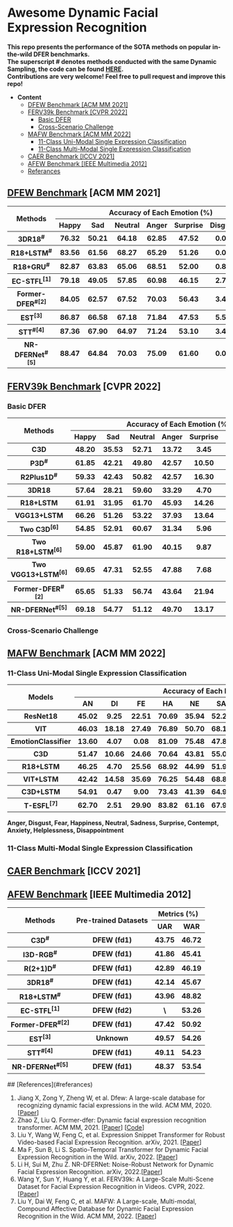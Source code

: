 # Awesome Dynamic Facial Expression Recognition

**This repo presents the performance of the SOTA methods on popular in-the-wild DFER benchmarks.**<br>
**The superscript # denotes methods conducted with the same Dynamic Sampling, the code can be found [HERE](https://github.com/zengqunzhao/Former-DFER/tree/main/dataloader).**<br>
**Contributions are very welcome! Feel free to pull request and improve this repo!**<br>



- **Content**
  - [DFEW Benchmark [ACM MM 2021]](#dfew-benchmark-acm-mm-2021)
  - [FERV39k Benchmark [CVPR 2022]](#ferv39k-benchmark-cvpr-2022)
    - [Basic DFER](#basic-dfer)
    - [Cross-Scenario Challenge](#cross-scenario-challenge)
  - [MAFW Benchmark [ACM MM 2022]](#mafw-benchmark-acm-mm-2022)
    - [11-Class Uni-Modal Single Expression Classification](#11-class-uni-modal-single-expression-classification)
    - [11-Class Multi-Modal Single Expression Classification](#11-class-multi-modal-single-expression-classification)
  - [CAER Benchmark [ICCV 2021]](#caer-benchmark-iccv-2021)
  - [AFEW Benchmark [IEEE Multimedia 2012]](#afew-benchmark-ieee-multimedia-2012)
  - [Referances](#referances)

## [DFEW Benchmark](https://dfew-dataset.github.io/) [ACM MM 2021]

<table>
<thead>
  <tr>
    <th rowspan="2">Methods</th>
    <th colspan="7">Accuracy of Each Emotion (%)</th>
    <th colspan="2">Metrics (%)</th>
  </tr>
  <tr>
    <th>Happy</th>
    <th>Sad</th>
    <th>Neutral</th>
    <th>Anger</th>
    <th>Surprise</th>
    <th>Disgust</th>
    <th>Fear</th>
    <th>UAR</th>
    <th>WAR</th>
  </tr>
</thead>
<tbody>
  <tr>
    <th>3DR18<sup>#</sup></th>
    <th>76.32</th>
    <th>50.21</th>
    <th>64.18</th>
    <th>62.85</th>
    <th>47.52</th>
    <th>0.00</th>
    <th>24.56</th>
    <th>46.52</th>
    <th>58.27</th>
  </tr>
  <tr>
    <th>R18+LSTM<sup>#</sup></th>
    <th>83.56</th>
    <th>61.56</th>
    <th>68.27</th>
    <th>65.29</th>
    <th>51.26</th>
    <th>0.00</th>
    <th>29.34</th>
    <th>51.32</th>
    <th>63.85</th>
  </tr>
  <tr>
    <th>R18+GRU<sup>#</sup></th>
    <th>82.87</th>
    <th>63.83</th>
    <th>65.06</th>
    <th>68.51</th>
    <th>52.00</th>
    <th>0.86</th>
    <th>30.14</th>
    <th>51.68</th>
    <th>64.02</th>
  </tr>
  <tr>
    <th>EC-STFL<sup>[1]</sup></th>
    <th>79.18</th>
    <th>49.05</th>
    <th>57.85</th>
    <th>60.98</th>
    <th>46.15</th>
    <th>2.76</th>
    <th>21.51</th>
    <th>45.35</th>
    <th>56.51</th>
  </tr>
  <tr>
    <th>Former-DFER<sup>#[2]</sup></th>
    <th>84.05</th>
    <th>62.57</th>
    <th>67.52</th>
    <th>70.03</th>
    <th>56.43</th>
    <th>3.45</th>
    <th>31.78</th>
    <th>53.69</th>
    <th>65.70</th>
  </tr>
  <tr>
    <th>EST<sup>[3]</sup></th>
    <th>86.87</th>
    <th>66.58</th>
    <th>67.18</th>
    <th>71.84</th>
    <th>47.53</th>
    <th>5.52</th>
    <th>28.49</th>
    <th>53.43</th>
    <th>65.85</th>
  </tr>
  <tr>
    <th>STT<sup>#[4]</sup></th>
    <th>87.36</th>
    <th>67.90</th>
    <th>64.97</th>
    <th>71.24</th>
    <th>53.10</th>
    <th>3.49</th>
    <th>34.04</th>
    <th>54.58</th>
    <th>66.65</th>
  </tr>
  <tr>
    <th>NR-DFERNet<sup>#[5]</sup></th>
    <th>88.47</th>
    <th>64.84</th>
    <th>70.03</th>
    <th>75.09</th>
    <th>61.60</th>
    <th>0.00</th>
    <th>19.43</th>
    <th>54.21</th>
    <th>68.19</th>
  </tr>
</tbody>
</table>

## [FERV39k Benchmark](https://wangyanckxx.github.io/Proj_CVPR2022_FERV39k.html) [CVPR 2022]

### Basic DFER

<table>
<thead>
  <tr>
    <th rowspan="2">Methods</th>
    <th colspan="7">Accuracy of Each Emotion (%)</th>
    <th colspan="2">Metrics (%)</th>
  </tr>
  <tr>
    <th>Happy</th>
    <th>Sad</th>
    <th>Neutral</th>
    <th>Anger</th>
    <th>Surprise</th>
    <th>Disgust</th>
    <th>Fear</th>
    <th>UAR</th>
    <th>WAR</th>
  </tr>
</thead>
<tbody>
  <tr>
    <th>C3D</th>
    <th>48.20 </th>
    <th>35.53 </th>
    <th>52.71 </th>
    <th>13.72 </th>
    <th>3.45 </th>
    <th>4.93 </th>
    <th>0.23 </th>
    <th>22.68 </th>
    <th>31.69</th>
  </tr>
  <tr>
    <th>P3D<sup>#</sup></th>
    <th>61.85  </th>
    <th>42.21 </th>
    <th>49.80 </th>
    <th>42.57 </th>
    <th>10.50 </th>
    <th>0.86  </th>
    <th>5.57 </th>
    <th>30.48 </th>
    <th>40.81</th>
  </tr>
  <tr>
    <th>R2Plus1D<sup>#</sup></th>
    <th>59.33 </th>
    <th>42.43 </th>
    <th>50.82 </th>
    <th>42.57 </th>
    <th>16.30 </th>
    <th>4.50 </th>
    <th>4.87 </th>
    <th>31.55 </th>
    <th>41.28</th>
  </tr>
  <tr>
    <th>3DR18</th>
    <th>57.64 </th>
    <th>28.21 </th>
    <th>59.60 </th>
    <th>33.29 </th>
    <th>4.70 </th>
    <th>0.21 </th>
    <th>3.02 </th>
    <th>26.67 </th>
    <th>37.57</th>
  </tr>  
  <tr>
    <th>R18+LSTM</th>
    <th>61.91</th>
    <th>31.95</th>
    <th>61.70 </th>
    <th>45.93 </th>
    <th>14.26 </th>
    <th>0.00 </th>
    <th>0.70 </th>
    <th>30.92 </th>
    <th>42.59</th>
  </tr>
  <tr>
    <th>VGG13+LSTM</th>
    <th>66.26 </th>
    <th>51.26 </th>
    <th>53.22 </th>
    <th>37.93 </th>
    <th>13.64 </th>
    <th>0.43 </th>
    <th>4.18 </th>
    <th>32.42 </th>
    <th>43.37</th>
  </tr>
  <tr>
    <th>Two C3D<sup>[6]</sup></th>
    <th>54.85 </th>
    <th>52.91 </th>
    <th>60.67 </th>
    <th>31.34 </th>
    <th>5.96 </th>
    <th>2.36 </th>
    <th>6.96 </th>
    <th>30.72 </th>
    <th>41.77</th>
  </tr>
  <tr>
    <th>Two R18+LSTM<sup>[6]</sup></th>
    <th>59.00 </th>
    <th>45.87 </th>
    <th>61.90 </th>
    <th>40.15 </th>
    <th>9.87 </th>
    <th>1.71 </th>
    <th>0.46 </th>
    <th>31.28 </th>
    <th>43.2</th>
  </tr>
  <tr>
    <th>Two VGG13+LSTM<sup>[6]</sup></th>
    <th>69.65 </th>
    <th>47.31 </th>
    <th>52.55 </th>
    <th>47.88 </th>
    <th>7.68 </th>
    <th>1.93 </th>
    <th>2.55 </th>
    <th>32.79 </th>
    <th>44.54</th>
  </tr>
  <tr>
    <th>Former-DFER<sup>#[2]</sup></th>
    <th>65.65</th>
    <th>51.33</th>
    <th>56.74</th>
    <th>43.64</th>
    <th>21.94</th>
    <th>8.57</th>
    <th>12.529</th>
    <th>37.20</th>
    <th>46.85</th>
  </tr>
  <tr>
  <th>NR-DFERNet<sup>#[5]</sup></th>
    <th>69.18</th>
    <th>54.77</th>
    <th>51.12</th>
    <th>49.70</th>
    <th>13.17</th>
    <th>0.00</th>
    <th>0.23</th>
    <th>33.99</th>
    <th>45.97</th>
  </tr>
</tbody>
</table>

### Cross-Scenario Challenge

## [MAFW Benchmark](https://mafw-database.github.io/MAFW/) [ACM MM 2022]

### 11-Class Uni-Modal Single Expression Classification

<table>
<thead>
  <tr>
    <th rowspan="2">Models</th>
    <th colspan="11">Accuracy of Each Emotion (%)</th>
    <th colspan="2">Metrics (%)</th>
  </tr>
  <tr>
    <th>AN</th>
    <th>DI</th>
    <th>FE</th>
    <th>HA</th>
    <th>NE</th>
    <th>SA</th>
    <th>SU</th>
    <th>CO</th>
    <th>AX</th>
    <th>HL</th>
    <th>DS</th>
    <th>UAR</th>
    <th>WAR</th>
  </tr>
</thead>
<tbody>
  <tr>
    <th>ResNet18</th>
    <th>45.02</th>
    <th>9.25</th>
    <th>22.51</th>
    <th>70.69</th>
    <th>35.94</th>
    <th>52.25</th>
    <th>39.04</th>
    <th>0.00</th>
    <th>6.67</th>
    <th>0.00</th>
    <th>0.00</th>
    <th>25.58</th>
    <th>36.65</th>
  </tr>
  <tr>
    <th>VIT</th>
    <th>46.03</th>
    <th>18.18</th>
    <th>27.49</th>
    <th>76.89</th>
    <th>50.70</th>
    <th>68.19</th>
    <th>45.13</th>
    <th>1.27</th>
    <th>18.93</th>
    <th>1.53</th>
    <th>1.65</th>
    <th>32.36</th>
    <th>45.04</th>
  </tr>
  <tr>
    <th>EmotionClassifier</th>
    <th>13.60</th>
    <th>4.07</th>
    <th>0.08</th>
    <th>81.09</th>
    <th>75.48</th>
    <th>47.82</th>
    <th>53.02</th>
    <th>-</th>
    <th>-</th>
    <th>-</th>
    <th>-</th>
    <th>39.85</th>
    <th>44.75</th>
  </tr>
  <tr>
    <th>C3D</th>
    <th>51.47</th>
    <th>10.66</th>
    <th>24.66</th>
    <th>70.64</th>
    <th>43.81</th>
    <th>55.04</th>
    <th>46.61</th>
    <th>1.68</th>
    <th>24.34</th>
    <th>5.73</th>
    <th>4.93</th>
    <th>31.17</th>
    <th>42.25</th>
  </tr>
  <tr>
    <th>R18+LSTM</th>
    <th>46.25</th>
    <th>4.70</th>
    <th>25.56</th>
    <th>68.92</th>
    <th>44.99</th>
    <th>51.91</th>
    <th>45.88</th>
    <th>1.69</th>
    <th>15.75</th>
    <th>1.53</th>
    <th>1.65</th>
    <th>28.08</th>
    <th>39.38</th>
  </tr>
  <tr>
    <th>VIT+LSTM</th>
    <th>42.42</th>
    <th>14.58</th>
    <th>35.69</th>
    <th>76.25</th>
    <th>54.48</th>
    <th>68.87</th>
    <th>41.01</th>
    <th>0.00</th>
    <th>24.40</th>
    <th>0.00</th>
    <th>1.65</th>
    <th>32.67</th>
    <th>45.56</th>
  </tr>
  <tr>
    <th>C3D+LSTM</th>
    <th>54.91</th>
    <th>0.47</th>
    <th>9.00</th>
    <th>73.43</th>
    <th>41.39</th>
    <th>64.92</th>
    <th>58.43</th>
    <th>0.00</th>
    <th>24.62</th>
    <th>0.00</th>
    <th>0.00</th>
    <th>29.75</th>
    <th>43.76</th>
  </tr>
  <tr>
    <th>T-ESFL<sup>[7]</sup></th>
    <th>62.70</th>
    <th>2.51</th>
    <th>29.90</th>
    <th>83.82</th>
    <th>61.16</th>
    <th>67.98</th>
    <th>48.50</th>
    <th>0.00</th>
    <th>9.52</th>
    <th>0.00</th>
    <th>0.00</th>
    <th>33.28</th>
    <th>48.18</th>
  </tr>
</tbody>
</table>

**Anger, Disgust, Fear, Happiness, Neutral, Sadness, Surprise, Contempt, Anxiety, Helplessness, Disappointment**

### 11-Class Multi-Modal Single Expression Classification

## [CAER Benchmark](https://caer-dataset.github.io/) [ICCV 2021]

## [AFEW Benchmark](https://cs.anu.edu.au/few/AFEW.html) [IEEE Multimedia 2012]

<table>
<thead>
  <tr>
    <th rowspan="2">Methods</th>
    <th rowspan="2">Pre-trained Datasets</th>
    <th colspan="2">Metrics (%)</th>
  </tr>
  <tr>
    <th>UAR</th>
    <th>WAR</th>
  </tr>
</thead>
<tbody>
  <tr>
    <th>C3D<sup>#</sup></th>
    <th>DFEW (fd1)</th>
    <th>43.75</th>
    <th>46.72</th>
  </tr>
  <tr>
    <th>I3D-RGB<sup>#</sup></th>
    <th>DFEW (fd1)</th>
    <th>41.86</th>
    <th>45.41</th>
  </tr>
  <tr>
    <th>R(2+1)D<sup>#</sup></th>
    <th>DFEW (fd1)</th>
    <th>42.89</th>
    <th>46.19</th>
  </tr>
  <tr>
    <th>3DR18<sup>#</sup></th>
    <th>DFEW (fd1)</th>
    <th>42.14</th>
    <th>45.67</th>
  </tr>
  <tr>
    <th>R18+LSTM<sup>#</sup></th>
    <th>DFEW (fd1)</th>
    <th>43.96</th>
    <th>48.82</th>
  </tr>
  <tr>
    <th>EC-STFL<sup>[1]</sup></th>
    <th>DFEW (fd2)</th>
    <th>\</th>
    <th>53.26</th>
  </tr>
  <tr>
    <th>Former-DFER<sup>#[2]</sup></th>
    <th>DFEW (fd1)</th>
    <th>47.42</th>
    <th>50.92</th>
  </tr>
  <tr>
    <th>EST<sup>[3]</sup></th>
    <th>Unknown</th>
    <th>49.57</th>
    <th>54.26</th>
  </tr>
  <tr>
    <th>STT<sup>#[4]</sup></th>
    <th>DFEW (fd1)</th>
    <th>49.11</th>
    <th>54.23</th>
  </tr>
  <tr>
    <th>NR-DFERNet<sup>#[5]</sup></th>
    <th>DFEW (fd1)</th>
    <th>48.37</th>
    <th>53.54</th>
  </tr>
</tbody>
</table>
## [References](#referances)

1. Jiang X, Zong Y, Zheng W, et al. Dfew: A large-scale database for recognizing dynamic facial expressions in the wild. ACM MM, 2020. [[Paper](https://doi.org/10.1145/3394171.3413620)]
2. Zhao Z, Liu Q. Former-dfer: Dynamic facial expression recognition transformer. ACM MM, 2021. [[Paper](https://doi.org/10.1145/3394171.3413620)] [[Code](https://github.com/zengqunzhao/Former-DFER)]
3. Liu Y, Wang W, Feng C, et al. Expression Snippet Transformer for Robust Video-based Facial Expression Recognition. arXiv, 2021. [[Paper](https://arxiv.org/abs/2109.08409)]
4. Ma F, Sun B, Li S. Spatio-Temporal Transformer for Dynamic Facial Expression Recognition in the Wild. arXiv, 2022. [[Paper](https://arxiv.org/abs/2205.04749)]
5. Li H, Sui M, Zhu Z. NR-DFERNet: Noise-Robust Network for Dynamic Facial Expression Recognition. arXiv, 2022.[[Paper](https://arxiv.org/abs/2206.04975)]
6. Wang Y, Sun Y, Huang Y, et al. FERV39k: A Large-Scale Multi-Scene Dataset for Facial Expression Recognition in Videos. CVPR, 2022.[[Paper](https://arxiv.org/abs/2203.09463)]
7. Liu Y, Dai W, Feng C, et al. MAFW: A Large-scale, Multi-modal, Compound Affective Database for Dynamic Facial Expression Recognition in the Wild. ACM MM, 2022. [[Paper](https://mafw-database.github.io/MAFW/)]
